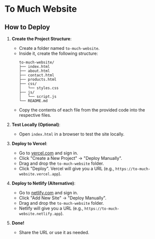 # To Much Website

## How to Deploy

1. **Create the Project Structure**:
   - Create a folder named `to-much-website`.
   - Inside it, create the following structure:
     ```
     to-much-website/
     ├── index.html
     ├── about.html
     ├── contact.html
     ├── products.html
     ├── css/
     │   └── styles.css
     ├── js/
     │   └── script.js
     └── README.md
     ```
   - Copy the contents of each file from the provided code into the respective files.

2. **Test Locally (Optional)**:
   - Open `index.html` in a browser to test the site locally.

3. **Deploy to Vercel**:
   - Go to [vercel.com](https://vercel.com) and sign in.
   - Click "Create a New Project" → "Deploy Manually".
   - Drag and drop the `to-much-website` folder.
   - Click "Deploy". Vercel will give you a URL (e.g., `https://to-much-website.vercel.app`).

4. **Deploy to Netlify (Alternative)**:
   - Go to [netlify.com](https://www.netlify.com) and sign in.
   - Click "Add New Site" → "Deploy Manually".
   - Drag and drop the `to-much-website` folder.
   - Netlify will give you a URL (e.g., `https://to-much-website.netlify.app`).

5. **Done!**
   - Share the URL or use it as needed.